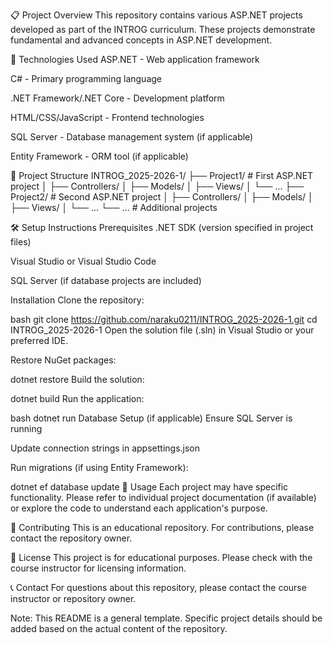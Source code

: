 📋 Project Overview
This repository contains various ASP.NET projects developed as part of the INTROG curriculum. These projects demonstrate fundamental and advanced concepts in ASP.NET development.

🚀 Technologies Used
ASP.NET - Web application framework

C# - Primary programming language

.NET Framework/.NET Core - Development platform

HTML/CSS/JavaScript - Frontend technologies

SQL Server - Database management system (if applicable)

Entity Framework - ORM tool (if applicable)

📁 Project Structure
INTROG_2025-2026-1/
├── Project1/          # First ASP.NET project
│   ├── Controllers/
│   ├── Models/
│   ├── Views/
│   └── ...
├── Project2/          # Second ASP.NET project
│   ├── Controllers/
│   ├── Models/
│   ├── Views/
│   └── ...
└── ...               # Additional projects

🛠️ Setup Instructions
Prerequisites
.NET SDK (version specified in project files)

Visual Studio or Visual Studio Code

SQL Server (if database projects are included)

Installation
Clone the repository:

bash
git clone https://github.com/naraku0211/INTROG_2025-2026-1.git
cd INTROG_2025-2026-1
Open the solution file (.sln) in Visual Studio or your preferred IDE.

Restore NuGet packages:

dotnet restore
Build the solution:

dotnet build
Run the application:

bash
dotnet run
Database Setup (if applicable)
Ensure SQL Server is running

Update connection strings in appsettings.json

Run migrations (if using Entity Framework):

dotnet ef database update
📖 Usage
Each project may have specific functionality. Please refer to individual project documentation (if available) or explore the code to understand each application's purpose.

🤝 Contributing
This is an educational repository. For contributions, please contact the repository owner.

📝 License
This project is for educational purposes. Please check with the course instructor for licensing information.

📞 Contact
For questions about this repository, please contact the course instructor or repository owner.

Note: This README is a general template. Specific project details should be added based on the actual content of the repository.
